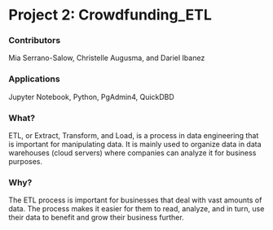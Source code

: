 # Project 2: Crowdfunding_ETL
### Contributors
Mia Serrano-Salow, Christelle Augusma, and Dariel Ibanez
### Applications
Jupyter Notebook, Python, PgAdmin4, QuickDBD
### What?
ETL, or Extract, Transform, and Load, is a process in data engineering that is important for manipulating data. It is mainly used to organize data in data warehouses (cloud servers) where companies can analyze it for business purposes. 
### Why?
The ETL process is important for businesses that deal with vast amounts of data. The process makes it easier for them to read, analyze, and in turn, use their data to benefit and grow their business further. 
